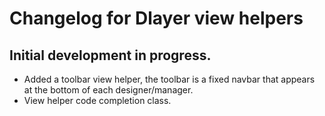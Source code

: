 # Changelog for Dlayer view helpers

## Initial development in progress.

* Added a toolbar view helper, the toolbar is a fixed navbar that appears at the bottom of 
each designer/manager.
* View helper code completion class.


